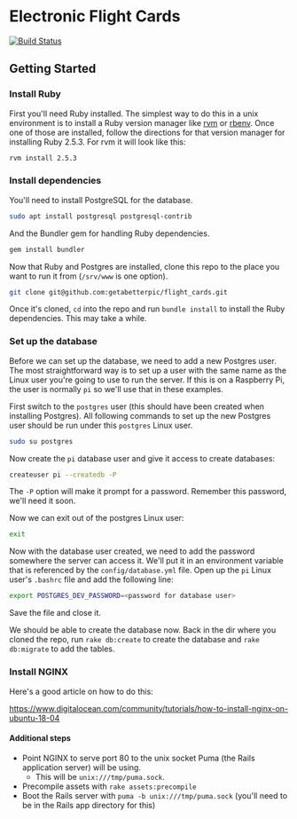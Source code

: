 # Electronic Flight Cards

[![Build Status](https://travis-ci.org/getabetterpic/flight_cards.svg?branch=main)](https://travis-ci.org/getabetterpic/flight_cards)

## Getting Started

### Install Ruby

First you'll need Ruby installed. The simplest way to do this in a unix
environment is to install a Ruby version manager like
[rvm](https://rvm.io/rvm/install) or
[rbenv](https://github.com/rbenv/rbenv#installation). Once one of those
are installed, follow the directions for that version manager
for installing Ruby 2.5.3. For rvm it will look like this:
```bash
rvm install 2.5.3
```

### Install dependencies

You'll need to install PostgreSQL for the database.
```bash
sudo apt install postgresql postgresql-contrib
```
And the Bundler gem for handling Ruby dependencies.
```bash
gem install bundler
```

Now that Ruby and Postgres are installed, clone this repo to the place you want to
run it from (`/srv/www` is one option).
```bash
git clone git@github.com:getabetterpic/flight_cards.git
```

Once it's cloned, `cd` into the repo and run `bundle install`
to install the Ruby dependencies. This may take a while.

### Set up the database

Before we can set up the database, we need to add a new Postgres user. The
most straightforward way is to set up a user with the same name as the Linux
user you're going to use to run the server. If this is on a Raspberry Pi, 
the user is normally `pi` so we'll use that in these examples.

First switch to the `postgres` user (this should have been created when installing Postgres).
All following commands to set up the new Postgres user should be run under this `postgres`
Linux user. 
```bash
sudo su postgres
```

Now create the `pi` database user and give it access to create databases:
```bash
createuser pi --createdb -P
```
The `-P` option will make it prompt for a password. Remember this password,
we'll need it soon.

Now we can exit out of the postgres Linux user:
```bash
exit
```

Now with the database user created, we need to add the password somewhere
the server can access it. We'll put it in an environment variable that is
referenced by the `config/database.yml` file. Open up the `pi` Linux user's
`.bashrc` file and add the following line:
```bash
export POSTGRES_DEV_PASSWORD=<password for database user>
```
Save the file and close it.

We should be able to create the database now. Back in the dir where you
cloned the repo, run `rake db:create` to create the database and
`rake db:migrate` to add the tables.

### Install NGINX

Here's a good article on how to do this:

https://www.digitalocean.com/community/tutorials/how-to-install-nginx-on-ubuntu-18-04

#### Additional steps

* Point NGINX to serve port 80 to the unix socket Puma (the Rails application server) will be using.
  * This will be `unix:///tmp/puma.sock`.
* Precompile assets with `rake assets:precompile`
* Boot the Rails server with `puma -b unix:///tmp/puma.sock` (you'll need to be in the Rails app directory for this)
